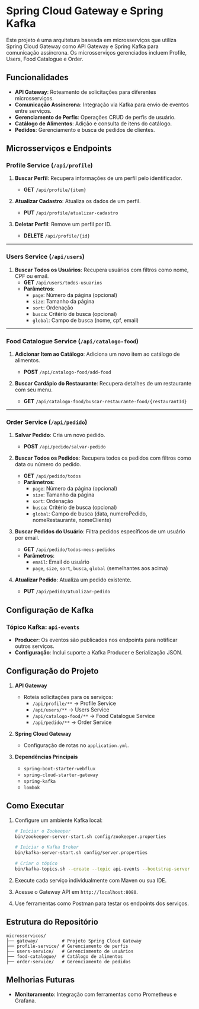 # Spring Cloud Gateway e Spring Kafka

Este projeto é uma arquitetura baseada em microsserviços que utiliza Spring Cloud Gateway como API Gateway e Spring Kafka para comunicação assíncrona. Os microsserviços gerenciados incluem Profile, Users, Food Catalogue e Order.

## Funcionalidades
- **API Gateway**: Roteamento de solicitações para diferentes microsserviços.
- **Comunicação Assíncrona**: Integração via Kafka para envio de eventos entre serviços.
- **Gerenciamento de Perfis**: Operações CRUD de perfis de usuário.
- **Catálogo de Alimentos**: Adição e consulta de itens do catálogo.
- **Pedidos**: Gerenciamento e busca de pedidos de clientes.

## Microsserviços e Endpoints
### Profile Service (`/api/profile`)
1. **Buscar Perfil**: Recupera informações de um perfil pelo identificador.
   - **GET** `/api/profile/{item}`

2. **Atualizar Cadastro**: Atualiza os dados de um perfil.
   - **PUT** `/api/profile/atualizar-cadastro`

3. **Deletar Perfil**: Remove um perfil por ID.
   - **DELETE** `/api/profile/{id}`

---

### Users Service (`/api/users`)
1. **Buscar Todos os Usuários**: Recupera usuários com filtros como nome, CPF ou email.
   - **GET** `/api/users/todos-usuarios`
   - **Parâmetros**:
     - `page`: Número da página (opcional)
     - `size`: Tamanho da página
     - `sort`: Ordenação
     - `busca`: Critério de busca (opcional)
     - `global`: Campo de busca (nome, cpf, email)

---

### Food Catalogue Service (`/api/catalogo-food`)
1. **Adicionar Item ao Catálogo**: Adiciona um novo item ao catálogo de alimentos.
   - **POST** `/api/catalogo-food/add-food`

2. **Buscar Cardápio do Restaurante**: Recupera detalhes de um restaurante com seu menu.
   - **GET** `/api/catalogo-food/buscar-restaurante-food/{restaurantId}`

---

### Order Service (`/api/pedido`)
1. **Salvar Pedido**: Cria um novo pedido.
   - **POST** `/api/pedido/salvar-pedido`

2. **Buscar Todos os Pedidos**: Recupera todos os pedidos com filtros como data ou número do pedido.
   - **GET** `/api/pedido/todos`
   - **Parâmetros**:
     - `page`: Número da página (opcional)
     - `size`: Tamanho da página
     - `sort`: Ordenação
     - `busca`: Critério de busca (opcional)
     - `global`: Campo de busca (data, numeroPedido, nomeRestaurante, nomeCliente)

3. **Buscar Pedidos do Usuário**: Filtra pedidos específicos de um usuário por email.
   - **GET** `/api/pedido/todos-meus-pedidos`
   - **Parâmetros**:
     - `email`: Email do usuário
     - `page`, `size`, `sort`, `busca`, `global` (semelhantes aos acima)

4. **Atualizar Pedido**: Atualiza um pedido existente.
   - **PUT** `/api/pedido/atualizar-pedido`

## Configuração de Kafka
### Tópico Kafka: `api-events`
- **Producer**: Os eventos são publicados nos endpoints para notificar outros serviços.
- **Configuração**: Inclui suporte a Kafka Producer e Serialização JSON.

## Configuração do Projeto
1. **API Gateway**
   - Roteia solicitações para os serviços:
     - `/api/profile/**` → Profile Service
     - `/api/users/**` → Users Service
     - `/api/catalogo-food/**` → Food Catalogue Service
     - `/api/pedido/**` → Order Service

2. **Spring Cloud Gateway**
   - Configuração de rotas no `application.yml`.

3. **Dependências Principais**
   - `spring-boot-starter-webflux`
   - `spring-cloud-starter-gateway`
   - `spring-kafka`
   - `lombok`

## Como Executar
1. Configure um ambiente Kafka local:
   ```bash
   # Iniciar o Zookeeper
   bin/zookeeper-server-start.sh config/zookeeper.properties

   # Iniciar o Kafka Broker
   bin/kafka-server-start.sh config/server.properties

   # Criar o tópico
   bin/kafka-topics.sh --create --topic api-events --bootstrap-server localhost:9092 --partitions 1 --replication-factor 1
   ```

2. Execute cada serviço individualmente com Maven ou sua IDE.

3. Acesse o Gateway API em `http://localhost:8080`.

4. Use ferramentas como Postman para testar os endpoints dos serviços.

## Estrutura do Repositório
```
microsservicos/
├── gateway/         # Projeto Spring Cloud Gateway
├── profile-service/ # Gerenciamento de perfis
├── users-service/   # Gerenciamento de usuários
├── food-catalogue/  # Catálogo de alimentos
├── order-service/   # Gerenciamento de pedidos
```

## Melhorias Futuras
- **Monitoramento**: Integração com ferramentas como Prometheus e Grafana.

